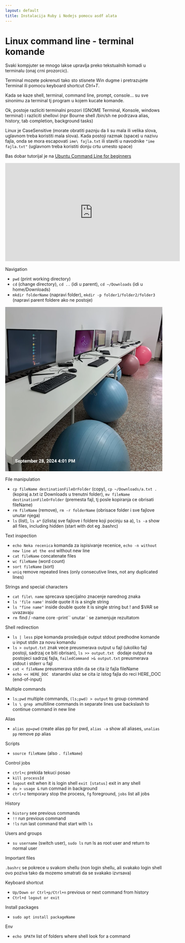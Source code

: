 ```yaml
---
layout: default
title: Instalacija Ruby i Nodejs pomocu asdf alata
---
```

# Linux command line - terminal komande


Svaki kompjuter se mnogo lakse upravlja preko tekstualnih komadi u terminalu (onaj crni prozorcic).

Terminal mozete pokrenuti tako sto stisnete Win dugme i pretrazujete Terminal ili pomocu keyboard shortcut *Ctrl+T*.

Kada se kaze shell, terminal, command line, prompt, console... su sve sinonimu za terminal tj program u kojem kucate komande.

Ok, postoje razliciti terminalni prozori (GNOME Terminal, Konsole, windows terminal) i razliciti shellovi (npr Bourne shell /bin/sh ne podrzava alias, history, tab completion, background tasks)

Linux je CaseSensitive (morate obratiti paznju da li su mala ili velika slova, uglavnom treba koristiti mala slova). Kada postoji razmak (space) u nazivu fajla, onda se mora escapovati `ime\ fajla.txt` ili staviti u navodnike `"ime fajla.txt"` (uglavnom treba koristiti donju crtu umesto space)


Bas dobar tutorijal je na [Ubuntu Command Line for beginners](https://ubuntu.com/tutorials/command-line-for-beginners#1-overview)

<iframe width="560" height="315" src="https://www.youtube.com/embed/YcJtGXmy1-A?si=9c1sLo1Z-mK1U-Xx" title="YouTube video player" frameborder="0" allow="accelerometer; autoplay; clipboard-write; encrypted-media; gyroscope; picture-in-picture; web-share" referrerpolicy="strict-origin-when-cross-origin" allowfullscreen></iframe>

Navigation

* `pwd` (print working directory)
* `cd` (change directory), `cd ..` (idi u parent), `cd ~/Downloads` (idi u home/Downloads)
* `mkdir folderName` (napravi folder), `mkdir -p folder1/folder2/folder3` (napravi parent foldere ako ne postoje)

![Alt lopte](lopte.webp "Title lopte")

File manipulation

* `cp fileName destinationFileOrFolder` (copy), `cp ~/Downloads/a.txt .` (kopiraj a.txt iz Downloads u trenutni folder), `mv fileName destinationFileOrFolder` (premesta fajl, tj posle kopiranja ce obrisati fileName)
* `rm fileName` (remove), `rm -r folderName` (obrisace folder i sve fajlove unutar njega)
* `ls` (list), `ls a*` (izlistaj sve fajlove i foldere koji pocinju sa a), `ls -a` show all files, including hidden (start with dot eg .bashrc)

Text inspection

* `echo Neka recenica` komanda za ispisivanje recenice, `echo -n without new line at the end` without new line
* `cat fileName` concatenate files
* `wc fileName` (word count)
* `sort fileName` (sort)
* `uniq` remove repeated lines (only consecutive lines, not any duplicated lines)


Strings and special characters

* `cat file\ name` sprecava specijalno znacenje narednog znaka
* `ls 'file name'` inside quote it is a single string
* `ls "fine name"` inside double quote it is single string but ! and $VAR se uvazavaju
* `rm `find / -name core -print`` unutar ` se zamenjuje rezultatom


Shell redirection

* `ls | less` pipe komanda prosledjuje output stdout predhodne komande u input stdin za novu komandu
* `ls > output.txt` znak vece preusmerava output u fajl (ukoliko fajl postoji, sadrzaj ce biti obrisan), `ls >> output.txt ` dodaje output na postojeci sadrzaj fajla, `failedCommand >& output.txt` preusmerava stdout i stderr u fajl
* `cat < fileName` preusmerava stdin da se cita iz fajla fileName
* `echo << HERE_DOC ` stanardni ulaz se cita iz istog fajla do reci HERE_DOC (end-of-input)

Multiple commands

* `ls;pwd` multiple commands, `(ls;pwd) > output` to group command
* `ls \ grep a`multiline commands in separate lines use backslash to continue command in new line

Alias

* `alias pp=pwd` create alias pp for pwd, `alias -a` show all aliases, `unalias pp` remove pp alias

Scripts

* `source fileName` (also `. fileName`) 

Control jobs

* `ctrl+c` prekida tekuci posao
* `kill processId`
* `logout` exit when it is login shell `exit [status]` exit in any shell
* `du > usage &` run commad in background
* `ctrl+z` temporary stop the process, `fg` foreground, `jobs` list all jobs

History

* `history` see previous commands
* `!!` run previous command
* `!ls` run last command that start with `ls`

Users and groups

* `su username` (switch user), `sudo ls` run ls as root user and return to normal user


Important files

`.bashrc` se pokrece u svakom shellu (non login shellu, ali svakako login shell ovo poziva tako da mozemo smatrati da se svakako izvrsava)


Keyboard shortcut

* `Up/Down or Ctrl+p/Ctrl+n` previous or next command from history
* `Ctrl+d logout or exit`

Install packages

* `sudo apt install packageName`

Env

* `echo $PATH` list of folders where shell look for a command



